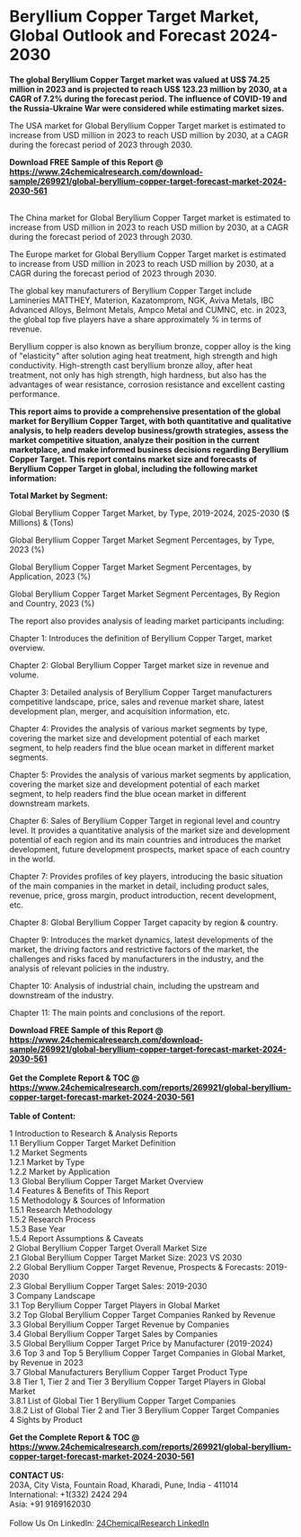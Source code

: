 <h1>Beryllium Copper Target Market, Global Outlook and Forecast 2024-2030</h1><p><strong>The global Beryllium Copper Target market was valued at US$ 74.25 million in 2023 and is projected to reach US$ 123.23 million by 2030, at a CAGR of 7.2% during the forecast period. The influence of COVID-19 and the Russia-Ukraine War were considered while estimating market sizes.</strong></p><p>
</p><p>The USA market for Global Beryllium Copper Target market is estimated to increase from USD million in 2023 to reach USD million by 2030, at a CAGR during the forecast period of 2023 through 2030.</p><div><b>Download FREE Sample of this Report @ 
            <a href="https://www.24chemicalresearch.com/download-sample/269921/global-beryllium-copper-target-forecast-market-2024-2030-561">
            https://www.24chemicalresearch.com/download-sample/269921/global-beryllium-copper-target-forecast-market-2024-2030-561</a></b></div><br><p>
</p><p>The China market for Global Beryllium Copper Target market is estimated to increase from USD million in 2023 to reach USD million by 2030, at a CAGR during the forecast period of 2023 through 2030.</p><p>
</p><p>The Europe market for Global Beryllium Copper Target market is estimated to increase from USD million in 2023 to reach USD million by 2030, at a CAGR during the forecast period of 2023 through 2030.</p><p>
</p><p>The global key manufacturers of Beryllium Copper Target include Lamineries MATTHEY, Materion, Kazatomprom, NGK, Aviva Metals, IBC Advanced Alloys, Belmont Metals, Ampco Metal and CUMNC, etc. in 2023, the global top five players have a share approximately % in terms of revenue.</p><p>
Beryllium copper is also known as beryllium bronze, copper alloy is the king of "elasticity" after solution aging heat treatment, high strength and high conductivity. High-strength cast beryllium bronze alloy, after heat treatment, not only has high strength, high hardness, but also has the advantages of wear resistance, corrosion resistance and excellent casting performance.</p><p>
<strong>This report aims to provide a comprehensive presentation of the global market for Beryllium Copper Target, with both quantitative and qualitative analysis, to help readers develop business/growth strategies, assess the market competitive situation, analyze their position in the current marketplace, and make informed business decisions regarding Beryllium Copper Target. This report contains market size and forecasts of Beryllium Copper Target in global, including the following market information:</strong></p><p>
</p><p>
<strong>Total Market by Segment:</strong></p><p>
Global Beryllium Copper Target Market, by Type, 2019-2024, 2025-2030 ($ Millions) &amp; (Tons)</p><p>
Global Beryllium Copper Target Market Segment Percentages, by Type, 2023 (%)</p><p>
</p><p>
Global Beryllium Copper Target Market Segment Percentages, by Application, 2023 (%)</p><p>
</p><p>
Global Beryllium Copper Target Market Segment Percentages, By Region and Country, 2023 (%)</p><p>
</p><p>
The report also provides analysis of leading market participants including:</p><p>
</p><p>
</p><p>
Chapter 1: Introduces the definition of Beryllium Copper Target, market overview.</p><p>
Chapter 2: Global Beryllium Copper Target market size in revenue and volume.</p><p>
Chapter 3: Detailed analysis of Beryllium Copper Target manufacturers competitive landscape, price, sales and revenue market share, latest development plan, merger, and acquisition information, etc.</p><p>
Chapter 4: Provides the analysis of various market segments by type, covering the market size and development potential of each market segment, to help readers find the blue ocean market in different market segments.</p><p>
Chapter 5: Provides the analysis of various market segments by application, covering the market size and development potential of each market segment, to help readers find the blue ocean market in different downstream markets.</p><p>
Chapter 6: Sales of Beryllium Copper Target in regional level and country level. It provides a quantitative analysis of the market size and development potential of each region and its main countries and introduces the market development, future development prospects, market space of each country in the world.</p><p>
Chapter 7: Provides profiles of key players, introducing the basic situation of the main companies in the market in detail, including product sales, revenue, price, gross margin, product introduction, recent development, etc.</p><p>
Chapter 8: Global Beryllium Copper Target capacity by region &amp; country.</p><p>
Chapter 9: Introduces the market dynamics, latest developments of the market, the driving factors and restrictive factors of the market, the challenges and risks faced by manufacturers in the industry, and the analysis of relevant policies in the industry.</p><p>
Chapter 10: Analysis of industrial chain, including the upstream and downstream of the industry.</p><p>
Chapter 11: The main points and conclusions of the report.</p><div><b>Download FREE Sample of this Report @ 
            <a href="https://www.24chemicalresearch.com/download-sample/269921/global-beryllium-copper-target-forecast-market-2024-2030-561">
            https://www.24chemicalresearch.com/download-sample/269921/global-beryllium-copper-target-forecast-market-2024-2030-561</a></b></div><br><div><b>Get the Complete Report & TOC @ 
            <a href="https://www.24chemicalresearch.com/reports/269921/global-beryllium-copper-target-forecast-market-2024-2030-561">
            https://www.24chemicalresearch.com/reports/269921/global-beryllium-copper-target-forecast-market-2024-2030-561</a></b></div><br>
            <b>Table of Content:</b><p>1 Introduction to Research & Analysis Reports<br />
    1.1 Beryllium Copper Target Market Definition<br />
    1.2 Market Segments<br />
        1.2.1 Market by Type<br />
        1.2.2 Market by Application<br />
    1.3 Global Beryllium Copper Target Market Overview<br />
    1.4 Features & Benefits of This Report<br />
    1.5 Methodology & Sources of Information<br />
        1.5.1 Research Methodology<br />
        1.5.2 Research Process<br />
        1.5.3 Base Year<br />
        1.5.4 Report Assumptions & Caveats<br />
2 Global Beryllium Copper Target Overall Market Size<br />
    2.1 Global Beryllium Copper Target Market Size: 2023 VS 2030<br />
    2.2 Global Beryllium Copper Target Revenue, Prospects & Forecasts: 2019-2030<br />
    2.3 Global Beryllium Copper Target Sales: 2019-2030<br />
3 Company Landscape<br />
    3.1 Top Beryllium Copper Target Players in Global Market<br />
    3.2 Top Global Beryllium Copper Target Companies Ranked by Revenue<br />
    3.3 Global Beryllium Copper Target Revenue by Companies<br />
    3.4 Global Beryllium Copper Target Sales by Companies<br />
    3.5 Global Beryllium Copper Target Price by Manufacturer (2019-2024)<br />
    3.6 Top 3 and Top 5 Beryllium Copper Target Companies in Global Market, by Revenue in 2023<br />
    3.7 Global Manufacturers Beryllium Copper Target Product Type<br />
    3.8 Tier 1, Tier 2 and Tier 3 Beryllium Copper Target Players in Global Market<br />
        3.8.1 List of Global Tier 1 Beryllium Copper Target Companies<br />
        3.8.2 List of Global Tier 2 and Tier 3 Beryllium Copper Target Companies<br />
4 Sights by Product</p><div><b>Get the Complete Report & TOC @ 
            <a href="https://www.24chemicalresearch.com/reports/269921/global-beryllium-copper-target-forecast-market-2024-2030-561">
            https://www.24chemicalresearch.com/reports/269921/global-beryllium-copper-target-forecast-market-2024-2030-561</a></b></div><br><b>CONTACT US:</b><br>
            203A, City Vista, Fountain Road, Kharadi, Pune, India - 411014<br>
            International: +1(332) 2424 294<br>
            Asia: +91 9169162030 <br><br>
            Follow Us On LinkedIn: <a href="https://www.linkedin.com/company/24chemicalresearch/">24ChemicalResearch LinkedIn</a>